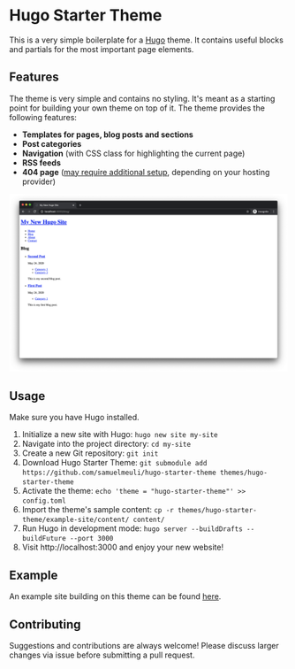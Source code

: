 # Hugo Starter Theme

This is a very simple boilerplate for a [Hugo](https://gohugo.io) theme. It contains useful blocks and partials for the most important page elements.

## Features

The theme is very simple and contains no styling. It's meant as a starting point for building your own theme on top of it. The theme provides the following features:

- **Templates for pages, blog posts and sections**
- **Post categories**
- **Navigation** (with CSS class for highlighting the current page)
- **RSS feeds**
- **404 page** ([may require additional setup](https://gohugo.io/templates/404#automatic-loading), depending on your hosting provider)

![Screenshot of example site](screenshot.png)

## Usage

Make sure you have Hugo installed.

1. Initialize a new site with Hugo: `hugo new site my-site`
2. Navigate into the project directory: `cd my-site`
3. Create a new Git repository: `git init`
4. Download Hugo Starter Theme: `git submodule add https://github.com/samuelmeuli/hugo-starter-theme themes/hugo-starter-theme`
5. Activate the theme: `echo 'theme = "hugo-starter-theme"' >> config.toml`
6. Import the theme's sample content: `cp -r themes/hugo-starter-theme/example-site/content/ content/`
7. Run Hugo in development mode: `hugo server --buildDrafts --buildFuture --port 3000`
8. Visit http://localhost:3000 and enjoy your new website!

## Example

An example site building on this theme can be found [here](https://github.com/samuelmeuli/samuelmeuli.com).

## Contributing

Suggestions and contributions are always welcome! Please discuss larger changes via issue before submitting a pull request.
